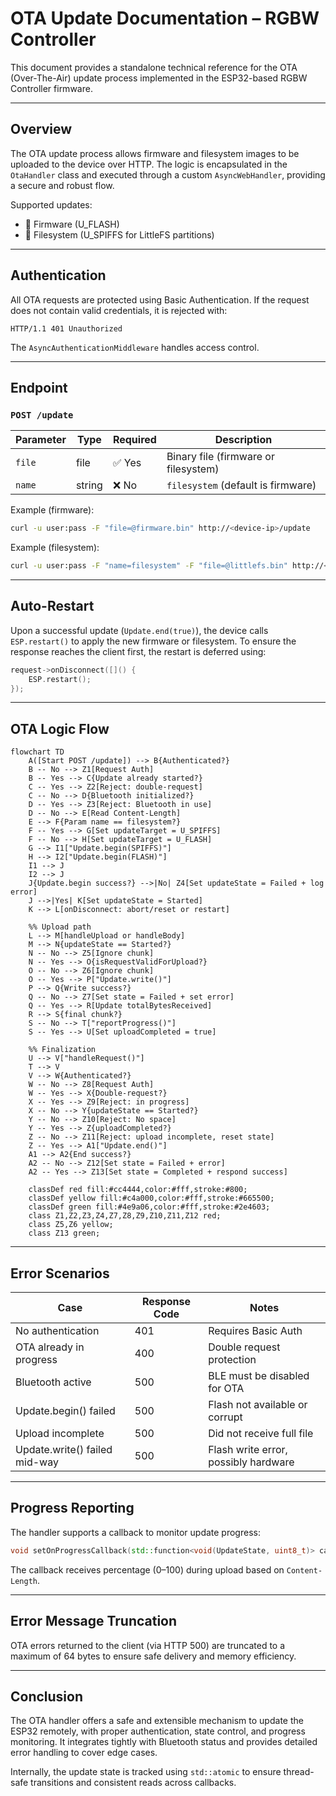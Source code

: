 # OTA Update Documentation – RGBW Controller

This document provides a standalone technical reference for the OTA (Over-The-Air) update process implemented in the ESP32-based RGBW Controller firmware.

---

## Overview

The OTA update process allows firmware and filesystem images to be uploaded to the device over HTTP. The logic is encapsulated in the `OtaHandler` class and executed through a custom `AsyncWebHandler`, providing a secure and robust flow.

Supported updates:

* 🔧 Firmware (U\_FLASH)
* 📁 Filesystem (U\_SPIFFS for LittleFS partitions)

---

## Authentication

All OTA requests are protected using Basic Authentication.
If the request does not contain valid credentials, it is rejected with:

```
HTTP/1.1 401 Unauthorized
```

The `AsyncAuthenticationMiddleware` handles access control.

---

## Endpoint

### `POST /update`

| Parameter | Type   | Required  | Description                          |
| --------- | ------ | --------- | ------------------------------------ |
| `file`    | file   | ✅ Yes    | Binary file (firmware or filesystem) |
| `name`    | string | ❌ No     | `filesystem` (default is firmware)   |

Example (firmware):

```bash
curl -u user:pass -F "file=@firmware.bin" http://<device-ip>/update
```

Example (filesystem):

```bash
curl -u user:pass -F "name=filesystem" -F "file=@littlefs.bin" http://<device-ip>/update
```

---

## Auto-Restart

Upon a successful update (`Update.end(true)`), the device calls `ESP.restart()` to apply the new firmware or filesystem.
To ensure the response reaches the client first, the restart is deferred using:

```cpp
request->onDisconnect([]() {
    ESP.restart();
});
```

---

## OTA Logic Flow

```mermaid
flowchart TD
    A([Start POST /update]) --> B{Authenticated?}
    B -- No --> Z1[Request Auth]
    B -- Yes --> C{Update already started?}
    C -- Yes --> Z2[Reject: double-request]
    C -- No --> D{Bluetooth initialized?}
    D -- Yes --> Z3[Reject: Bluetooth in use]
    D -- No --> E[Read Content-Length]
    E --> F{Param name == filesystem?}
    F -- Yes --> G[Set updateTarget = U_SPIFFS]
    F -- No --> H[Set updateTarget = U_FLASH]
    G --> I1["Update.begin(SPIFFS)"]
    H --> I2["Update.begin(FLASH)"]
    I1 --> J
    I2 --> J
    J{Update.begin success?} -->|No| Z4[Set updateState = Failed + log error]
    J -->|Yes| K[Set updateState = Started]
    K --> L[onDisconnect: abort/reset or restart]

    %% Upload path
    L --> M[handleUpload or handleBody]
    M --> N{updateState == Started?}
    N -- No --> Z5[Ignore chunk]
    N -- Yes --> O{isRequestValidForUpload?}
    O -- No --> Z6[Ignore chunk]
    O -- Yes --> P["Update.write()"]
    P --> Q{Write success?}
    Q -- No --> Z7[Set state = Failed + set error]
    Q -- Yes --> R[Update totalBytesReceived]
    R --> S{final chunk?}
    S -- No --> T["reportProgress()"]
    S -- Yes --> U[Set uploadCompleted = true]

    %% Finalization
    U --> V["handleRequest()"]
    T --> V
    V --> W{Authenticated?}
    W -- No --> Z8[Request Auth]
    W -- Yes --> X{Double-request?}
    X -- Yes --> Z9[Reject: in progress]
    X -- No --> Y{updateState == Started?}
    Y -- No --> Z10[Reject: No space]
    Y -- Yes --> Z{uploadCompleted?}
    Z -- No --> Z11[Reject: upload incomplete, reset state]
    Z -- Yes --> A1["Update.end()"]
    A1 --> A2{End success?}
    A2 -- No --> Z12[Set state = Failed + error]
    A2 -- Yes --> Z13[Set state = Completed + respond success]

    classDef red fill:#cc4444,color:#fff,stroke:#800;
    classDef yellow fill:#c4a000,color:#fff,stroke:#665500;
    classDef green fill:#4e9a06,color:#fff,stroke:#2e4603;
    class Z1,Z2,Z3,Z4,Z7,Z8,Z9,Z10,Z11,Z12 red;
    class Z5,Z6 yellow;
    class Z13 green;
```

---

## Error Scenarios

| Case                          | Response Code | Notes                                |
| ----------------------------- | ------------- | ------------------------------------ |
| No authentication             | 401           | Requires Basic Auth                  |
| OTA already in progress       | 400           | Double request protection            |
| Bluetooth active              | 500           | BLE must be disabled for OTA         |
| Update.begin() failed         | 500           | Flash not available or corrupt       |
| Upload incomplete             | 500           | Did not receive full file            |
| Update.write() failed mid-way | 500           | Flash write error, possibly hardware |

---

## Progress Reporting

The handler supports a callback to monitor update progress:

```cpp
void setOnProgressCallback(std::function<void(UpdateState, uint8_t)> callback);
```

The callback receives percentage (0–100) during upload based on `Content-Length`.

---

## Error Message Truncation

OTA errors returned to the client (via HTTP 500) are truncated to a maximum of 64 bytes to ensure safe delivery and memory efficiency.

---

## Conclusion

The OTA handler offers a safe and extensible mechanism to update the ESP32 remotely, with proper authentication, state control, and progress monitoring.
It integrates tightly with Bluetooth status and provides detailed error handling to cover edge cases.

Internally, the update state is tracked using `std::atomic` to ensure thread-safe transitions and consistent reads across callbacks.
